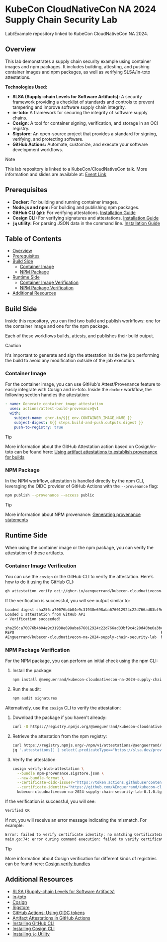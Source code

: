 # KubeCon CloudNativeCon NA 2024 Supply Chain Security Lab

Lab/Example repository linked to KubeCon CloudNativeCon NA 2024.

## Overview

This lab demonstrates a supply chain security example using container images and npm packages. It includes building, attesting, and pushing container images and npm packages, as well as verifying SLSA/in-toto attestations.

**Technologies Used:**

- **SLSA (Supply-chain Levels for Software Artifacts):** A security framework providing a checklist of standards and controls to prevent tampering and improve software supply chain integrity.
- **in-toto:** A framework for securing the integrity of software supply chains.
- **Cosign:** A tool for container signing, verification, and storage in an OCI registry.
- **Sigstore:** An open-source project that provides a standard for signing, verifying, and protecting software.
- **GitHub Actions:** Automate, customize, and execute your software development workflows.

> [!NOTE]
> This lab repository is linked to a KubeCon/CloudNativeCon talk. More information and slides are available at: [Event Link](https://kccncna2024.sched.com/event/e835e3bc599b5a6a3a909a8cfbf2dcd5)

## Prerequisites

- **Docker:** For building and running container images.
- **Node.js and npm:** For building and publishing npm packages.
- **GitHub CLI (`gh`):** For verifying attestations. [Installation Guide](https://cli.github.com/manual/installation)
- **Cosign CLI:** For verifying signatures and attestations. [Installation Guide](https://docs.sigstore.dev/cosign/installation/)
- **`jq` utility:** For parsing JSON data in the command line. [Installation Guide](https://stedolan.github.io/jq/download/)

## Table of Contents

- [Overview](#overview)
- [Prerequisites](#prerequisites)
- [Build Side](#build-side)
  - [Container Image](#container-image)
  - [NPM Package](#npm-package)
- [Runtime Side](#runtime-side)
  - [Container Image Verification](#container-image-verification)
  - [NPM Package Verification](#npm-package-verification)
- [Additional Resources](#additional-resources)

## Build Side

Inside this repository, you can find two build and publish workflows: one for the container image and one for the npm package.

Each of these workflows builds, attests, and publishes their build output.

> [!CAUTION]
> It's important to generate and sign the attestation inside the job performing the build to avoid any modification outside of the job execution.

### Container Image

For the container image, you can use GitHub's Attest/Provenance feature to easily integrate with Cosign and in-toto. Inside the `docker` workflow, the following section handles the attestation:

```yaml
- name: Generate container image attestation
  uses: actions/attest-build-provenance@v1
  with:
    subject-name: ghcr.io/${{ env.CONTAINER_IMAGE_NAME }}
    subject-digest: ${{ steps.build-and-push.outputs.digest }}
    push-to-registry: true
```

> [!TIP]
> More information about the GitHub Attestation action based on Cosign/in-toto can be found here: [Using artifact attestations to establish provenance for builds](https://docs.github.com/en/actions/security-for-github-actions/using-artifact-attestations/using-artifact-attestations-to-establish-provenance-for-builds)

### NPM Package

In the NPM workflow, attestation is handled directly by the npm CLI, leveraging the OIDC provider of GitHub Actions with the `--provenance` flag:

```bash
npm publish --provenance --access public
```

> [!TIP]
> More information about NPM provenance: [Generating provenance statements](https://docs.npmjs.com/generating-provenance-statements#about-npm-provenance)

## Runtime Side

When using the container image or the npm package, you can verify the attestation of these artifacts.

### Container Image Verification

You can use the `cosign` or the GitHub CLI to verify the attestation. Here’s how to do it using the GitHub CLI:

```bash
gh attestation verify oci://ghcr.io/aenguerrand/kubecon-cloudnativecon-na-2024-supply-chain-security-lab@sha256:bba3fe3dd187e4a5ba2f3698e2396567326062fa --owner aenguerrand
```

If the verification is successful, you will see output similar to:

```bash
Loaded digest sha256:a70076b4b04e9c31938e698aba676012924c22d766ad83bf9c4c28d40be6a3bc for oci://ghcr.io/aenguerrand/kubecon-cloudnativecon-na-2024-supply-chain-security-lab@sha256:bba3fe3dd187e4a5ba2f3698e2396567326062fa
Loaded 1 attestation from GitHub API
✓ Verification succeeded!

sha256:a70076b4b04e9c31938e698aba676012924c22d766ad83bf9c4c28d40be6a3bc was attested by:
REPO                                                                  PREDICATE_TYPE                  WORKFLOW                                     
AEnguerrand/kubecon-cloudnativecon-na-2024-supply-chain-security-lab  https://slsa.dev/provenance/v1  .github/workflows/docker.yaml@refs/heads/main
```

### NPM Package Verification

For the NPM package, you can perform an initial check using the npm CLI:

1. Install the package:

   ```bash
   npm install @aenguerrand/kubecon-cloudnativecon-na-2024-supply-chain-security-lab
   ```

2. Run the audit:

   ```bash
   npm audit signatures
   ```

Alternatively, use the `cosign` CLI to verify the attestation:

1. Download the package if you haven't already:

   ```bash
   curl -O https://registry.npmjs.org/@aenguerrand/kubecon-cloudnativecon-na-2024-supply-chain-security-lab/-/kubecon-cloudnativecon-na-2024-supply-chain-security-lab-0.1.0.tgz
   ```

2. Retrieve the attestation from the npm registry:

   ```bash
   curl https://registry.npmjs.org/-/npm/v1/attestations/@aenguerrand/kubecon-cloudnativecon-na-2024-supply-chain-security-lab@0.1.0 | \
   jq '.attestations[] | select(.predicateType=="https://slsa.dev/provenance/v1").bundle' > npm-provenance.sigstore.json
   ```

3. Verify the attestation:

   ```bash
   cosign verify-blob-attestation \
     --bundle npm-provenance.sigstore.json \
     --new-bundle-format \
     --certificate-oidc-issuer="https://token.actions.githubusercontent.com" \
     --certificate-identity="https://github.com/AEnguerrand/kubecon-cloudnativecon-na-2024-supply-chain-security-lab/.github/workflows/npm.yaml@refs/heads/main" \
     kubecon-cloudnativecon-na-2024-supply-chain-security-lab-0.1.0.tgz
   ```

If the verification is successful, you will see:

```bash
Verified OK
```

If not, you will receive an error message indicating the mismatch. For example:

```bash
Error: failed to verify certificate identity: no matching CertificateIdentity found, last error: expected SAN value "https://github.com/AEnguerrand/kubecon-cloudnativecon-na-2024-supply-chain-security-lab/.github/workflows/npm.yaml@refs/heads/dev", got "https://github.com/AEnguerrand/kubecon-cloudnativecon-na-2024-supply-chain-security-lab/.github/workflows/npm.yaml@refs/heads/main"
main.go:74: error during command execution: failed to verify certificate identity: no matching CertificateIdentity found, last error: expected SAN value "https://github.com/AEnguerrand/kubecon-cloudnativecon-na-2024-supply-chain-security-lab/.github/workflows/npm.yaml@refs/heads/dev", got "https://github.com/AEnguerrand/kubecon-cloudnativecon-na-2024-supply-chain-security-lab/.github/workflows/npm.yaml@refs/heads/main"
```

> [!TIP]
> More information about Cosign verification for different kinds of registries can be found here: [Cosign verify bundles](https://blog.sigstore.dev/cosign-verify-bundles/)

## Additional Resources

- [SLSA (Supply-chain Levels for Software Artifacts)](https://slsa.dev/)
- [in-toto](https://in-toto.io/)
- [Cosign](https://github.com/sigstore/cosign)
- [Sigstore](https://sigstore.dev/)
- [GitHub Actions: Using OIDC tokens](https://docs.github.com/en/actions/deployment/security-hardening-your-deployments/about-security-hardening-with-openid-connect)
- [Artifact Attestations in GitHub Actions](https://docs.github.com/en/actions/security-guides/security-hardening-for-github-actions#artifact-attestations)
- [Installing GitHub CLI](https://cli.github.com/manual/installation)
- [Installing Cosign CLI](https://docs.sigstore.dev/cosign/installation/)
- [Installing `jq` Utility](https://stedolan.github.io/jq/download/)